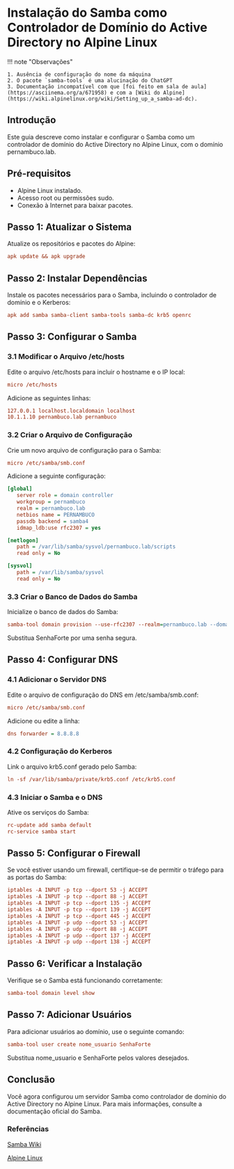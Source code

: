 # Instalação do Samba como Controlador de Domínio do Active Directory no Alpine Linux

!!! note "Observações"

    1. Ausência de configuração do nome da máquina
    2. O pacote `samba-tools` é uma alucinação do ChatGPT
    3. Documentação incompatível com que [foi feito em sala de aula](https://asciinema.org/a/671958) e com a [Wiki do Alpine](https://wiki.alpinelinux.org/wiki/Setting_up_a_samba-ad-dc).

## Introdução

Este guia descreve como instalar e configurar o Samba como um controlador de domínio do Active Directory no Alpine Linux, com o domínio pernambuco.lab.

## Pré-requisitos

- Alpine Linux instalado.
- Acesso root ou permissões sudo.
- Conexão à Internet para baixar pacotes.

## Passo 1: Atualizar o Sistema

Atualize os repositórios e pacotes do Alpine:

```ini
apk update && apk upgrade
```

## Passo 2: Instalar Dependências

Instale os pacotes necessários para o Samba, incluindo o controlador de domínio e o Kerberos:

```ini
apk add samba samba-client samba-tools samba-dc krb5 openrc
```

## Passo 3: Configurar o Samba

### 3.1 Modificar o Arquivo /etc/hosts

Edite o arquivo /etc/hosts para incluir o hostname e o IP local:

```ini
micro /etc/hosts
```

Adicione as seguintes linhas:

```ini
127.0.0.1 localhost.localdomain localhost
10.1.1.10 pernambuco.lab pernambuco
```

### 3.2 Criar o Arquivo de Configuração

Crie um novo arquivo de configuração para o Samba:

```ini
micro /etc/samba/smb.conf
```

Adicione a seguinte configuração:

```ini
[global]
   server role = domain controller
   workgroup = pernambuco
   realm = pernambuco.lab
   netbios name = PERNAMBUCO
   passdb backend = samba4
   idmap_ldb:use rfc2307 = yes

[netlogon]
   path = /var/lib/samba/sysvol/pernambuco.lab/scripts
   read only = No

[sysvol]
   path = /var/lib/samba/sysvol
   read only = No
```

### 3.3 Criar o Banco de Dados do Samba

Inicialize o banco de dados do Samba:

```ini
samba-tool domain provision --use-rfc2307 --realm=pernambuco.lab --domain=pernambuco --adminpass='SenhaForte'
```

Substitua SenhaForte por uma senha segura.

## Passo 4: Configurar DNS

### 4.1 Adicionar o Servidor DNS

Edite o arquivo de configuração do DNS em /etc/samba/smb.conf:

```ini
micro /etc/samba/smb.conf
```

Adicione ou edite a linha:

```ini
dns forwarder = 8.8.8.8
```

### 4.2 Configuração do Kerberos

Link o arquivo krb5.conf gerado pelo Samba:

```ini
ln -sf /var/lib/samba/private/krb5.conf /etc/krb5.conf
```

### 4.3 Iniciar o Samba e o DNS

Ative os serviços do Samba:

```ini
rc-update add samba default
rc-service samba start
```

## Passo 5: Configurar o Firewall

Se você estiver usando um firewall, certifique-se de permitir o tráfego para as portas do Samba:

```ini
iptables -A INPUT -p tcp --dport 53 -j ACCEPT
iptables -A INPUT -p tcp --dport 88 -j ACCEPT
iptables -A INPUT -p tcp --dport 135 -j ACCEPT
iptables -A INPUT -p tcp --dport 139 -j ACCEPT
iptables -A INPUT -p tcp --dport 445 -j ACCEPT
iptables -A INPUT -p udp --dport 53 -j ACCEPT
iptables -A INPUT -p udp --dport 88 -j ACCEPT
iptables -A INPUT -p udp --dport 137 -j ACCEPT
iptables -A INPUT -p udp --dport 138 -j ACCEPT
```

## Passo 6: Verificar a Instalação

Verifique se o Samba está funcionando corretamente:

```ini
samba-tool domain level show
```

## Passo 7: Adicionar Usuários

Para adicionar usuários ao domínio, use o seguinte comando:

```ini
samba-tool user create nome_usuario SenhaForte
```

Substitua nome_usuario e SenhaForte pelos valores desejados.

## Conclusão

Você agora configurou um servidor Samba como controlador de domínio do Active Directory no Alpine Linux. Para mais informações, consulte a documentação oficial do Samba.

### Referências

[Samba Wiki](https://wiki.samba.org/index.php/Main_Page)

[Alpine Linux](https://wiki.alpinelinux.org/wiki/Main_Page)